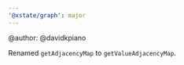 ```yaml
---
'@xstate/graph': major
---
```


@author: @davidkpiano

Renamed `getAdjacencyMap` to `getValueAdjacencyMap`.
